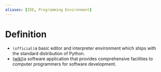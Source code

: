 ```yaml
---
aliases: [IDE, Programming Environment]
---
```

# Definition
- `(official)`a basic editor and interpreter environment which ships with the standard distribution of Python.
- ([wiki](https://en.wikipedia.org/wiki/Integrated_development_environment))a software application that provides comprehensive facilities to computer programmers for software development.